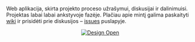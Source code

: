 Web aplikacija, skirta projekto proceso užrašymui, diskusijai ir dalinimuisi. 
Projektas labai labai ankstyvoje fazėje. Plačiau apie mintį galima paskaityti 
[wiki][] ir prisidėti prie diskusijos – [issues][] puslapyje.

[wiki]: ./wiki "Sandėlio Wiki puslapis"
[issues]: ./issues "Sandėlio Issues puslapis"

<p align="center"><a href="http://designopen.org/"><img src="https://github.com/makerspacelt/sandelis/wiki/images/design-open-logo.png" alt="Design Open"></a></p>
